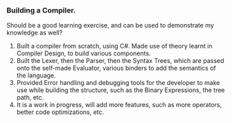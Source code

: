 ### Building a Compiler.

Should be a good learning exercise, and can be used to demonstrate my knowledge as well?

1.  Built a compiler from scratch, using C#. Made use of theory learnt in
    Compiler Design, to build various components.
2.  Built the Lexer, then the Parser, then the Syntax Trees, which are
    passed onto the self-made Evaluator, various binders to add the
    semantics of the language.
3.  Provided Error handling and debugging tools for the developer to
    make use while building the structure, such as the Binary
    Expressions, the tree path, etc.
4.  It is a work in progress, will add more features, such as more
    operators, better code optimizations, etc.

